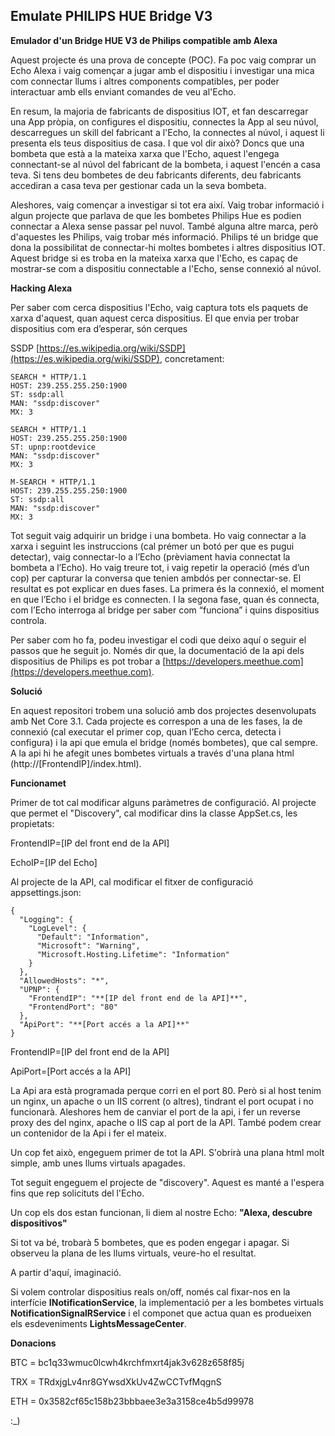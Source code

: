 ﻿## Emulate PHILIPS HUE Bridge V3

**Emulador d'un Bridge HUE V3 de Philips compatible amb Alexa**

Aquest projecte és una prova de concepte (POC). Fa poc vaig comprar un Echo Alexa i vaig començar a jugar amb el dispositiu i investigar una mica com connectar llums i altres components compatibles, per poder interactuar amb ells enviant comandes de veu al'Echo.

En resum, la majoria de fabricants de dispositius IOT, et fan descarregar una App pròpia, on configures el dispositiu, connectes la App al seu núvol, descarregues un skill del fabricant a l'Echo, la connectes al núvol, i aquest li presenta els teus dispositius de casa. I que vol dir això? Doncs que una bombeta que està a la mateixa xarxa que l'Echo, aquest l'engega connectant-se al núvol del fabricant de la bombeta, i aquest l'encén a casa teva. Si tens deu bombetes de deu fabricants diferents, deu fabricants accediran a casa teva per gestionar cada un la seva bombeta.

Aleshores, vaig començar a investigar si tot era així. Vaig trobar informació i algun projecte que parlava de que les bombetes Philips Hue es podien connectar a Alexa sense passar pel nuvol. També alguna altre marca, però d'aquestes les Philips, vaig trobar més informació. Philips té un bridge que dona la possibilitat de connectar-hi moltes bombetes i altres dispositius IOT. Aquest bridge si es troba en la mateixa xarxa que l'Echo, es capaç de mostrar-se com a dispositiu connectable a l'Echo, sense connexió al núvol.

**Hacking Alexa**

Per saber com cerca dispositius l'Echo, vaig captura tots els paquets de xarxa d'aquest, quan aquest cerca dispositius. El que envia per trobar dispositius com era d’esperar, són cerques

 SSDP [https://es.wikipedia.org/wiki/SSDP](https://es.wikipedia.org/wiki/SSDP), concretament:

    SEARCH * HTTP/1.1
    HOST: 239.255.255.250:1900
    ST: ssdp:all
    MAN: "ssdp:discover"
    MX: 3

    SEARCH * HTTP/1.1
    HOST: 239.255.255.250:1900
    ST: upnp:rootdevice
    MAN: "ssdp:discover"
    MX: 3

    M-SEARCH * HTTP/1.1
    HOST: 239.255.255.250:1900
    ST: ssdp:all
    MAN: "ssdp:discover"
    MX: 3

Tot seguit vaig adquirir un bridge i una bombeta. Ho vaig connectar a la xarxa i seguint les instruccions (cal prémer un botó per que es pugui detectar), vaig connectar-lo a l’Echo (prèviament havia connectat la bombeta a l’Echo). Ho vaig treure tot, i vaig repetir la operació (més d’un cop) per capturar la conversa que tenien ambdós per connectar-se. El resultat es pot explicar en dues fases. La primera és la connexió, el moment en que l’Echo i el bridge es connecten. I la segona fase, quan és connecta, com l’Echo interroga al bridge per saber com “funciona” i quins dispositius controla.

Per saber com ho fa, podeu investigar el codi que deixo aquí o seguir el passos que he seguit jo. Només dir que, la documentació de la api dels dispositius de Philips es pot trobar a [https://developers.meethue.com](https://developers.meethue.com).

**Solució**

En aquest repositori trobem una solució amb dos projectes desenvolupats amb Net Core 3.1. Cada projecte es correspon a una de les fases, la de connexió (cal executar el primer cop, quan l’Echo cerca, detecta i configura) i la api que emula el bridge (només bombetes), que cal sempre. A la api hi he afegit unes bombetes virtuals a través d'una plana html (http://[FrontendIP]/index.html).

**Funcionamet**

Primer de tot cal modificar alguns paràmetres de configuració. Al projecte que permet el "Discovery", cal modificar dins la classe AppSet.cs, les propietats:

FrontendIP=[IP del front end de la API]

EchoIP=[IP del Echo]

Al projecte de la API, cal modificar el fitxer de configuració appsettings.json:


    {
      "Logging": {
        "LogLevel": {
          "Default": "Information",
          "Microsoft": "Warning",
          "Microsoft.Hosting.Lifetime": "Information"
        }
      },
      "AllowedHosts": "*",
      "UPNP": {
        "FrontendIP": "**[IP del front end de la API]**",
        "FrontendPort": "80"
      },
      "ApiPort": "**[Port accés a la API]**"
    }

FrontendIP=[IP del front end de la API]

ApiPort=[Port accés a la API]

La Api ara està programada perque corri en el port 80. Però si al host tenim un nginx, un apache o un IIS corrent (o altres), tindrant el port ocupat i no funcionarà. Aleshores hem de canviar el port de la api, i fer un reverse proxy des del nginx, apache o IIS cap al port de la API. També podem crear un contenidor de la Api i fer el mateix.

Un cop fet això, engeguem primer de tot la API. S'obrirà una plana html molt simple, amb unes llums virtuals apagades.

Tot seguit engeguem el projecte de "discovery". Aquest es manté a l'espera fins que rep solicituts del l'Echo.

Un cop els dos estan funcionan, li diem al nostre Echo:
**"Alexa, descubre dispositivos"**

Si tot va bé, trobarà 5 bombetes, que es poden engegar i apagar. Si observeu la plana de les llums virtuals, veure-ho el resultat.

A partir d'aquí, imaginació. 

Si volem controlar dispositius reals on/off, només cal fixar-nos en la interfície **INotificationService**, la implementació per a les bombetes virtuals **NotificationSignalRService** i el componet que actua quan es produeixen els esdeveniments **LightsMessageCenter**.

**Donacions**

BTC = bc1q33wmuc0lcwh4krchfmxrt4jak3v628z658f85j

TRX = TRdxjgLv4nr8GYwsdXkUv4ZwCCTvfMqgnS

ETH = 0x3582cf65c158b23bbbaee3e3a3158ce4b5d99978



:_)
